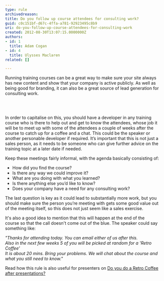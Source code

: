 ```yaml
---
type: rule
archivedreason: 
title: Do you follow up course attendees for consulting work?
guid: c0c151bf-d67c-4ffa-a781-92923495c8b9
uri: do-you-follow-up-course-attendees-for-consulting-work
created: 2012-08-30T13:07:15.0000000Z
authors:
- id: 1
  title: Adam Cogan
- id: 4
  title: Ulysses Maclaren
related: []

---
```



<p>Running training courses can be a great way to make sure your site always has new content and show&#160;that your company is active publicly. As well as being good for branding, it can also be a great source of lead generation for consulting work.</p>
<br><excerpt class='endintro'></excerpt><br>
<p>In order to capitalise on this, you should have a developer in any training course who is there to help out and get to know the attendees, whose job it will be to meet up with some of the attendees a couple of weeks after the course to catch up for a coffee and a chat. This could be the speaker or another personable developer if required. It’s important that this is not just a sales person, as it needs to be someone who can give further advice on the training topic at a later date if needed.</p>
                <p>Keep these meetings fairly informal, with the agenda basically consisting of&#58;</p>
                <ul>
                    <li>How did you find the course?</li>
                    <li>Is there any way we could improve it?</li>
                    <li>What are you doing with what you learned?</li>
                    <li>Is there anything else you’d like to know?</li>
                    <li>Does your company have a need for any consulting work?</li>
                </ul>
                <p>The last question is key as it could lead to substantially more work, but you should make sure the person you’re meeting with gets some good value out of the meeting itself, so this does not just seem like a sales exercise.</p>
                <p>It's also a good idea to mention that this will happen at the end of the course so that the call doesn't come out of the blue. The speaker could say something like&#58;</p>
                <div class="greyBox">
                    <p><em>&quot;Thanks for attending today. You can email either of us after this.<br>
                    Also in the next few weeks 5 of you will be picked at random for a 'Retro Coffee'<br>
                    It is about 20 mins. Bring your problems. We will chat about the course and what you still need to know.&quot;</em></p>
                </div>
                <p>Read how this rule is also useful for presenters on <a target="_blank" href="/do-you-do-a-retro-coffee-after-presentations">Do you do a Retro Coffee after presentations? </a></p>


